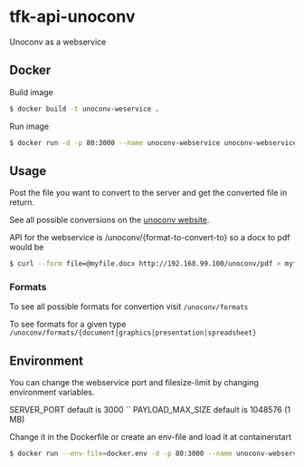 # tfk-api-unoconv
Unoconv as a webservice

## Docker
Build image

```sh
$ docker build -t unoconv-weservice .
```

Run image

```sh
$ docker run -d -p 80:3000 --name unoconv-webservice unoconv-webservice
```

## Usage

Post the file you want to convert to the server and get the converted file in return.

See all possible conversions on the [unoconv website](http://dag.wiee.rs/home-made/unoconv/).

API for the webservice is /unoconv/{format-to-convert-to} so a docx to pdf would be

```sh
$ curl --form file=@myfile.docx http://192.168.99.100/unoconv/pdf > myfile.pdf
```

### Formats

To see all possible formats for convertion visit ```/unoconv/formats```

To see formats for a given type ```/unoconv/formats/{document|graphics|presentation|spreadsheet}```

## Environment

You can change the webservice port and filesize-limit by changing environment variables.

SERVER_PORT default is 3000
``
PAYLOAD_MAX_SIZE default is 1048576 (1 MB)

Change it in the Dockerfile or create an env-file and load it at containerstart

```sh
$ docker run --env-file=docker.env -d -p 80:3000 --name unoconv-webservice unoconv-webservice
```